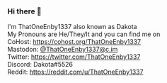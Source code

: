### Hi there 👋
I'm ThatOneEnby1337 also known as Dakota  
My Pronouns are He/They/It and you can find me on  
CoHost: https://cohost.org/ThatOneEnby1337  
Mastodon: <a rel="me" href="https://c.im/@ThatOneEnby1337">@ThatOneEnby1337@c.im</a>  
Twitter: https://twitter.com/ThatOneEnby1337  
Discord: Dakota#5526  
Reddit: https://reddit.com/u/ThatOneEnby1337  

<!--
**ThatOneEnby1337/ThatOneEnby1337** is a ✨ _special_ ✨ repository because its `README.md` (this file) appears on your GitHub profile.

Here are some ideas to get you started:

- 🔭 I’m currently working on ...
- 🌱 I’m currently learning ...
- 👯 I’m looking to collaborate on ...
- 🤔 I’m looking for help with ...
- 💬 Ask me about ...
- 📫 How to reach me: ...
- 😄 Pronouns: ...
- ⚡ Fun fact: ...
-->
